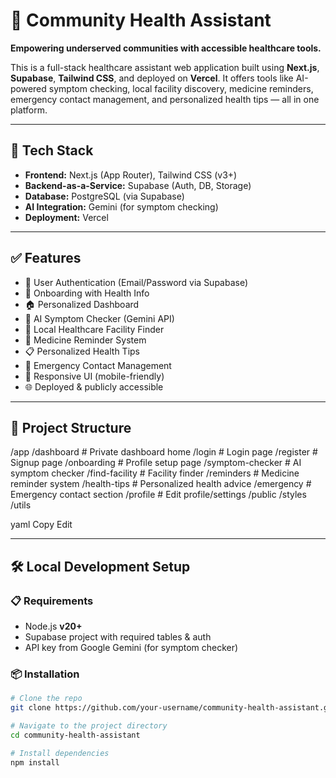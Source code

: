 # 🏥 Community Health Assistant

**Empowering underserved communities with accessible healthcare tools.**

This is a full-stack healthcare assistant web application built using **Next.js**, **Supabase**, **Tailwind CSS**, and deployed on **Vercel**. It offers tools like AI-powered symptom checking, local facility discovery, medicine reminders, emergency contact management, and personalized health tips — all in one platform.

---

## 🚀 Tech Stack

- **Frontend:** Next.js (App Router), Tailwind CSS (v3+)
- **Backend-as-a-Service:** Supabase (Auth, DB, Storage)
- **Database:** PostgreSQL (via Supabase)
- **AI Integration:** Gemini (for symptom checking)
- **Deployment:** Vercel

---

## ✅ Features

- 🔐 User Authentication (Email/Password via Supabase)
- 🧍 Onboarding with Health Info
- 🏠 Personalized Dashboard
- 💬 AI Symptom Checker (Gemini API)
- 🏥 Local Healthcare Facility Finder
- 💊 Medicine Reminder System
- 📋 Personalized Health Tips
- 🚨 Emergency Contact Management
- 📱 Responsive UI (mobile-friendly)
- 🌐 Deployed & publicly accessible

---

## 📁 Project Structure

/app
/dashboard # Private dashboard home
/login # Login page
/register # Signup page
/onboarding # Profile setup page
/symptom-checker # AI symptom checker
/find-facility # Facility finder
/reminders # Medicine reminder system
/health-tips # Personalized health advice
/emergency # Emergency contact section
/profile # Edit profile/settings
/public
/styles
/utils

yaml
Copy
Edit

---

## 🛠️ Local Development Setup

### 📋 Requirements

- Node.js **v20+**
- Supabase project with required tables & auth
- API key from Google Gemini (for symptom checker)

### 📦 Installation

```bash
# Clone the repo
git clone https://github.com/your-username/community-health-assistant.git

# Navigate to the project directory
cd community-health-assistant

# Install dependencies
npm install